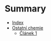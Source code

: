 # Summary

- [Index](./index.md)
- [Ostatní chemie](./predmety/ostatni_chemie/subject.md)
	- [Článek 1](./predmety/ostatni_chemie/uvod.md)
